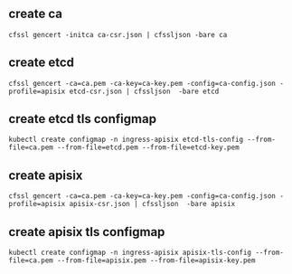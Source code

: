 ## create ca
```
cfssl gencert -initca ca-csr.json | cfssljson -bare ca
```
## create etcd 
```
cfssl gencert -ca=ca.pem -ca-key=ca-key.pem -config=ca-config.json -profile=apisix etcd-csr.json | cfssljson  -bare etcd
```
## create etcd tls configmap
```
kubectl create configmap -n ingress-apisix etcd-tls-config --from-file=ca.pem --from-file=etcd.pem --from-file=etcd-key.pem
```
## create apisix 
```
cfssl gencert -ca=ca.pem -ca-key=ca-key.pem -config=ca-config.json -profile=apisix apisix-csr.json | cfssljson  -bare apisix
```
## create apisix tls configmap
```
kubectl create configmap -n ingress-apisix apisix-tls-config --from-file=ca.pem --from-file=apisix.pem --from-file=apisix-key.pem
```